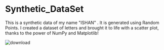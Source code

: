 # Synthetic_DataSet

This is a synthetic data of my name "ISHAN" . It is generated using Random Points. I created a dataset of letters and brought it to life with a scatter plot, thanks to the power of NumPy and Matplotlib!

![download](https://github.com/user-attachments/assets/bbc6aa3a-1d66-4f20-b3d4-658d5695b3c8)
